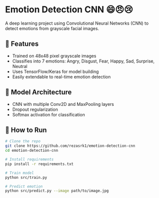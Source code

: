 # Emotion Detection CNN 😄😠😢

A deep learning project using Convolutional Neural Networks (CNN) to detect emotions from grayscale facial images.

## 📌 Features
- Trained on 48x48 pixel grayscale images
- Classifies into 7 emotions: Angry, Disgust, Fear, Happy, Sad, Surprise, Neutral
- Uses TensorFlow/Keras for model building
- Easily extendable to real-time emotion detection

## 🧠 Model Architecture
- CNN with multiple Conv2D and MaxPooling layers
- Dropout regularization
- Softmax activation for classification

## 🚀 How to Run

```bash
# Clone the repo
git clone https://github.com/rezasrk1/emotion-detection-cnn
cd emotion-detection-cnn

# Install requirements
pip install -r requirements.txt

# Train model
python src/train.py

# Predict emotion
python src/predict.py --image path/to/image.jpg



